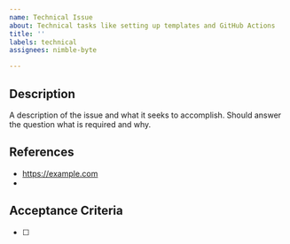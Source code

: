 ```yaml
---
name: Technical Issue
about: Technical tasks like setting up templates and GitHub Actions
title: ''
labels: technical
assignees: nimble-byte

---
```


## Description

A description of the issue and what it seeks to accomplish. Should answer the question what is required and why.

## References

- https://example.com
- 

## Acceptance Criteria

- [ ]
